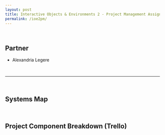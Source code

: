 ```yaml
---
layout: post
title: Interactive Objects & Environments 2 - Project Management Assignment
permalink: /ioe2pm/
---
```


<br>

## Partner

* Alexandria Legere

<br>

-----

<br>

## Systems Map

<br>

## Project Component Breakdown (Trello)

<br>

